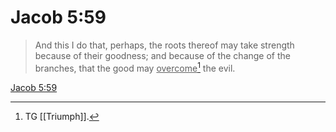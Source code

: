 # Jacob 5:59

> And this I do that, perhaps, the roots thereof may take strength because of their goodness; and because of the change of the branches, that the good may <u>overcome</u>[^a] the evil.

[Jacob 5:59](https://www.churchofjesuschrist.org/study/scriptures/bofm/jacob/5?lang=eng&id=p59#p59)


[^a]: TG [[Triumph]].
